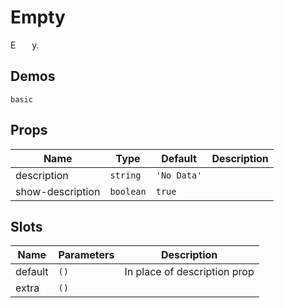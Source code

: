 # Empty
E<span style="opacity: 0;">mpt</span>y.
## Demos
```demo
basic
```
## Props
|Name|Type|Default|Description|
|-|-|-|-|
|description|`string`|`'No Data'`||
|show-description|`boolean`|`true`||

## Slots
|Name|Parameters|Description|
|-|-|-|
|default|`()`|In place of description prop|
|extra|`()`||